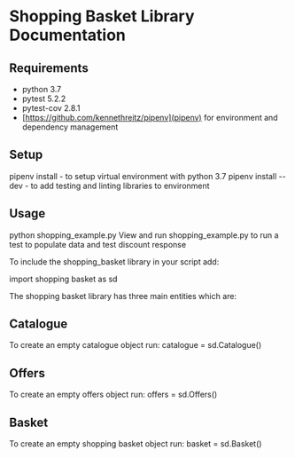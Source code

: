# Shopping Basket Library Documentation

## Requirements

- python 3.7
- pytest 5.2.2
- pytest-cov 2.8.1
- [https://github.com/kennethreitz/pipenv](pipenv) for environment and dependency management

## Setup

pipenv install - to setup virtual environment with python 3.7
pipenv install --dev - to add testing and linting libraries to environment

## Usage

python shopping_example.py
View and run shopping_example.py to run a test to populate data and test discount response

To include the shopping_basket library in your script add:

import shopping basket as sd

The shopping basket library has three main entities which are:

## Catalogue

To create an empty catalogue object run:
catalogue = sd.Catalogue()

## Offers

To create an empty offers object run:
offers = sd.Offers()

## Basket

To create an empty shopping basket object run:
basket = sd.Basket()

